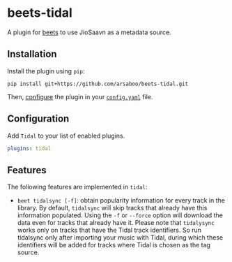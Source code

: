 # beets-tidal
A plugin for [beets](https://github.com/beetbox/beets) to use JioSaavn as a metadata source.

## Installation

Install the plugin using `pip`:

```shell
pip install git+https://github.com/arsaboo/beets-tidal.git
```

Then, [configure](#configuration) the plugin in your
[`config.yaml`](https://beets.readthedocs.io/en/latest/plugins/index.html) file.

## Configuration

Add `Tidal` to your list of enabled plugins.

```yaml
plugins: tidal
```

## Features

The following features are implemented in `tidal`:

* `beet tidalsync [-f]`: obtain popularity information for every track in the library. By default, `tidalsync` will skip tracks that already have this information populated. Using the `-f` or `--force` option will download the data even for tracks that already have it. Please note that `tidalysync` works only on tracks that have the Tidal track identifiers. So run tidalsync only after importing your music with Tidal, during which these  identifiers will be added for tracks where Tidal is chosen as the tag source.